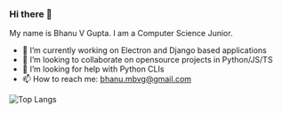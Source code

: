 ### Hi there 👋

My name is Bhanu V Gupta. I am a Computer Science Junior.

- 🔭 I’m currently working on Electron and Django based applications
- 👯 I’m looking to collaborate on opensource projects in Python/JS/TS
- 🤔 I’m looking for help with Python CLIs
- 📫 How to reach me: bhanu.mbvg@gmail.com
<!--
![My github stats](https://github-readme-stats.vercel.app/api?username=Bhanu-mbvg&show_icons=true&count_private=true?theme=tokyonight)
-->
![Top Langs](https://github-readme-stats.vercel.app/api/top-langs/?username=Bhanu-mbvg&layout=compact)
<!--
**Bhanu-mbvg/Bhanu-mbvg** is a ✨ _special_ ✨ repository because its `README.md` (this file) appears on your GitHub profile.

Here are some ideas to get you started:

- 🔭 I’m currently working on ...
- 🌱 I’m currently learning ...
- 👯 I’m looking to collaborate on ...
- 🤔 I’m looking for help with ...
- 💬 Ask me about ...
- 📫 How to reach me: ...
- 😄 Pronouns: ...
- ⚡ Fun fact: ...
-->
